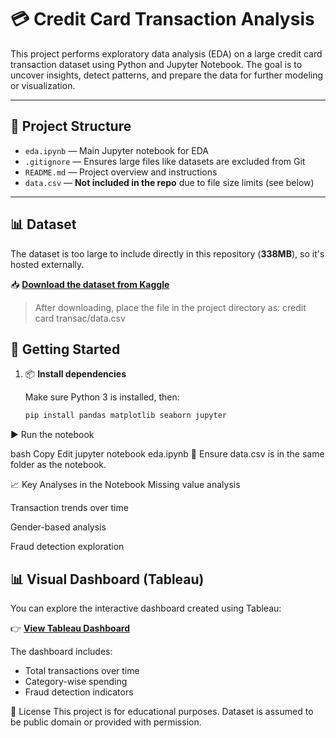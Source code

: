 # 💳 Credit Card Transaction Analysis

This project performs exploratory data analysis (EDA) on a large credit card transaction dataset using Python and Jupyter Notebook. The goal is to uncover insights, detect patterns, and prepare the data for further modeling or visualization.

---

## 📁 Project Structure

- `eda.ipynb` — Main Jupyter notebook for EDA  
- `.gitignore` — Ensures large files like datasets are excluded from Git  
- `README.md` — Project overview and instructions  
- `data.csv` — **Not included in the repo** due to file size limits (see below)

---

## 📊 Dataset

The dataset is too large to include directly in this repository (**338MB**), so it's hosted externally.

📥 **[Download the dataset from Kaggle](https://www.kaggle.com/datasets/priyamchoksi/credit-card-transactions-dataset?utm_source=chatgpt.com)**

> After downloading, place the file in the project directory as:
credit card transac/data.csv
## 🚀 Getting Started

1. 📦 **Install dependencies**

   Make sure Python 3 is installed, then:

   ```bash
   pip install pandas matplotlib seaborn jupyter
▶️ Run the notebook

bash
Copy
Edit
jupyter notebook eda.ipynb
📁 Ensure data.csv is in the same folder as the notebook.

📈 Key Analyses in the Notebook
Missing value analysis

Transaction trends over time

Gender-based analysis

Fraud detection exploration

## 📊 Visual Dashboard (Tableau)

You can explore the interactive dashboard created using Tableau:

👉 [**View Tableau Dashboard**]([https://public.tableau.com/app/profile/your-username/viz/your-dashboard-name](https://public.tableau.com/app/profile/nishtha.tripathi8099/viz/Credit_card_transac_dash/Dashboard1))

The dashboard includes:
- Total transactions over time
- Category-wise spending
- Fraud detection indicators

📜 License
This project is for educational purposes. Dataset is assumed to be public domain or provided with permission.
